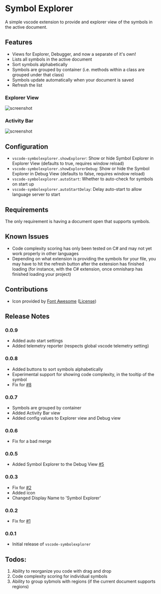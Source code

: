 # Symbol Explorer

A simple vscode extension to provide and explorer view of the symbols in the active document.

## Features

- Views for Explorer, Debugger, and now a separate of it's own!
- Lists all symbols in the active document
- Sort symbols alphabetically
- Symbols are grouped by container (i.e. methods within a class are grouped under that class)
- Symbols update automatically when your document is saved
- Refresh the list

### Explorer View

![screenshot](screenshots/_Extension_Development_Host__-_extension_ts_—_vscode-azureappservice.png)

### Activity Bar

![screenshot](screenshots/_Extension_Development_Host__-_Startup_cs_—_symbolexplorer-screenshot-project.png)

## Configuration

- `vscode-symbolexplorer.showExplorer`: Show or hide Symbol Explorer in Explorer View (defaults to true, requires window reload)
- `vscode-symbolexplorer.showExplorerDebug`: Show or hide the Symbol Explorer in Debug View (defaults to false, requires window reload)
- `vscode-symbolexplorer.autoStart`: Whether to auto-check for symbols on start up
- `vscode-symbolexplorer.autoStartDelay`: Delay auto-start to allow language server to start

## Requirements

The only requirement is having a document open that supports symbols.

## Known Issues

- Code complexity scoring has only been tested on C# and may not yet work properly in other languages
- Depending on what extension is providing the symbols for your file, you may have to hit the refresh button after the extension has finished loading (for instance, with the C# extension, once omnisharp has finished loading your project)

## Contributions

- Icon provided by [Font Awesome](https://fontawesome.com/icons/space-shuttle?style=solid) ([License](https://fontawesome.com/license))

## Release Notes

### 0.0.9

- Added auto start settings
- Added telemetry reporter (respects global vscode telemetry setting)

### 0.0.8

- Added buttons to sort symbols alphabetically
- Experimental support for showing code complexity, in the tooltip of the symbol
- Fix for [#8](https://github.com/sunmorgus/vscode-symbolexplorer/issues/8)

### 0.0.7

- Symbols are grouped by container
- Added Activity Bar view
- Added config values to Explorer view and Debug view

### 0.0.6

- Fix for a bad merge

### 0.0.5

- Added Symbol Explorer to the Debug View [#5](https://github.com/sunmorgus/vscode-symbolexplorer/issues/5)

### 0.0.3

- Fix for [#2](https://github.com/sunmorgus/vscode-symbolexplorer/issues/2)
- Added icon
- Changed Display Name to 'Symbol Explorer'

### 0.0.2

- Fix for [#1](https://github.com/sunmorgus/vscode-symbolexplorer/issues/1)

### 0.0.1

- Initial release of `vscode-symbolexplorer`

## Todos:

1. Ability to reorganize you code with drag and drop
1. Code complexity scoring for individual symbols
1. Ability to group sybmols with regions (if the current document supports regions)
